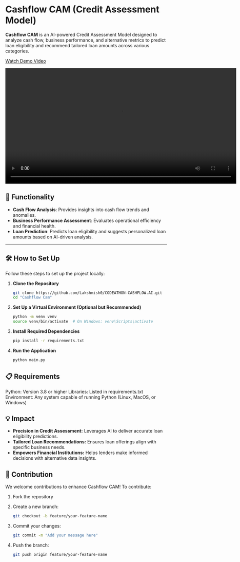 # Cashflow CAM (Credit Assessment Model)

**Cashflow CAM** is an AI-powered Credit Assessment Model designed to analyze cash flow, business performance, and alternative metrics to predict loan eligibility and recommend tailored loan amounts across various categories.


[Watch Demo Video](Cashflow_Cam_Demo_Video.mp4)

<video width="720" controls>
  <source src="Cashflow_Cam_Demo_Video.mp4" type="video/mp4">
  Your browser does not support the video tag.
</video>

## 🚀 Functionality
- **Cash Flow Analysis**: Provides insights into cash flow trends and anomalies.
- **Business Performance Assessment**: Evaluates operational efficiency and financial health.
- **Loan Prediction**: Predicts loan eligibility and suggests personalized loan amounts based on AI-driven analysis.

---

## 🛠️ How to Set Up

Follow these steps to set up the project locally:

1. **Clone the Repository**
   ```bash
   git clone https://github.com/Lakshmish0/CODEATHON-CASHFLOW.AI.git
   cd "Cashflow Cam"
2. **Set Up a Virtual Environment (Optional but Recommended)**
    ```bash
    python -m venv venv
    source venv/bin/activate  # On Windows: venv\Scripts\activate
3. **Install Required Dependencies**
    ```bash
    pip install -r requirements.txt
4.  **Run the Application**
    ```bash
    python main.py
## 📋 Requirements

Python: Version 3.8 or higher
Libraries: Listed in requirements.txt
Environment: Any system capable of running Python (Linux, MacOS, or Windows)

## 💡 Impact

- **Precision in Credit Assessment:** Leverages AI to deliver accurate loan eligibility predictions.
- **Tailored Loan Recommendations:** Ensures loan offerings align with specific business needs.
- **Empowers Financial Institutions:** Helps lenders make informed decisions with alternative data insights.

##  🤝 Contribution

We welcome contributions to enhance Cashflow CAM! To contribute:

1. Fork the repository

2.  Create a new branch:
    ```bash
    git checkout -b feature/your-feature-name
3. Commit your changes:
    ```bash
    git commit -m "Add your message here"
4. Push the branch:
    ```bash
    git push origin feature/your-feature-name